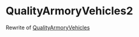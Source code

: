 # QualityArmoryVehicles2
 Rewrite of [QualityArmoryVehicles](https://www.spigotmc.org/resources/qualityarmory-vehicles-2.59129/)